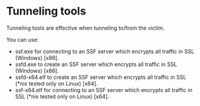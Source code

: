 # Tunneling tools

Tunneling tools are effective when tunneling to/from the victim.

You can use:
 - ssf.exe for connecting to an SSF server which encrypts all traffic in SSL (Windows) [x86].
 - ssfd.exe to create an SSF server which encrypts all traffic in SSL (Windows) [x86].
 - ssfd-x64.elf to create an SSF server which encrypts all traffic in SSL (*nix tested only on Linux) [x64].
 - ssf-x64.elf for connecting to an SSF server which encrypts all traffic in SSL (*nix tested only on Linux) [x64].
